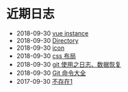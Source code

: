 # 近期日志
- 2018-09-30 [vue instance](/b/ria/vue-ins) 
- 2018-09-30 [Directory](/b/py/py-file) 
- 2018-09-30 [icon](/b/ui/ui-icon) 
- 2018-09-30 [css 布局](/b/ria/js-css-layout) 
- 2018-09-30 [git 使用之日志、数据恢复](/b/git/git-log) 
- 2018-09-30 [Git 命令大全](/b/git/git-) 
- 2017-09-30 [不存在1](/b/git/git-diff) 
